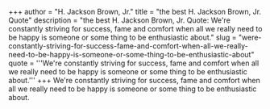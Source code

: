 +++
author = "H. Jackson Brown, Jr."
title = "the best H. Jackson Brown, Jr. Quote"
description = "the best H. Jackson Brown, Jr. Quote: We're constantly striving for success, fame and comfort when all we really need to be happy is someone or some thing to be enthusiastic about."
slug = "were-constantly-striving-for-success-fame-and-comfort-when-all-we-really-need-to-be-happy-is-someone-or-some-thing-to-be-enthusiastic-about"
quote = '''We're constantly striving for success, fame and comfort when all we really need to be happy is someone or some thing to be enthusiastic about.'''
+++
We're constantly striving for success, fame and comfort when all we really need to be happy is someone or some thing to be enthusiastic about.
